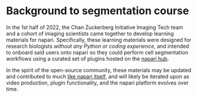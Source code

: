 # Background to segmentation course

In the 1st half of 2022, the Chan Zuckerberg Initiative Imaging Tech team and a cohort of imaging scientists came together to develop learning materials for napari. Specifically, these learning materials were designed for research biologists *without any Python or coding experience*, and intended to onboard said users onto napari so they could perform cell segmentation workflows using a curated set of plugins hosted on the [napari hub](https://www.napari-hub.org).  

In the spirit of the open-source community, these materials may be updated and contributed to much [like napari itself](https://napari.org/developers/contributing.html), and will likely be iterated upon as video production, plugin functionality, and the napari platform evolves over time. 
